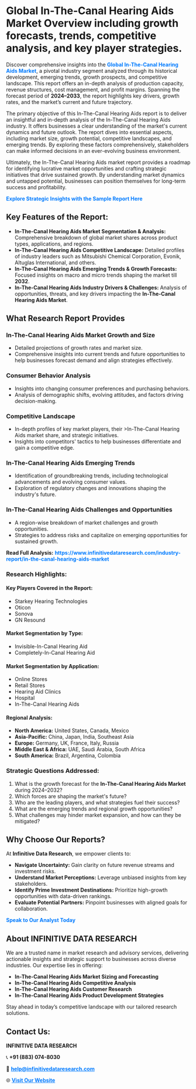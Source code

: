 <h1>Global In-The-Canal Hearing Aids Market Overview including growth forecasts, trends, competitive analysis, and key player strategies.</h1>
<p>
Discover comprehensive insights into the 
<a href="https://www.infinitivedataresearch.com/industry-report/in-the-canal-hearing-aids-market" rel="dofollow" style="color: #007BFF; text-decoration: none;"><strong>Global In-The-Canal Hearing Aids Market</strong></a>, a pivotal industry segment analyzed through its historical development, emerging trends, growth prospects, and competitive landscape. This report offers an in-depth analysis of production capacity, revenue structures, cost management, and profit margins. Spanning the forecast period of <strong>2024–2033</strong>, the report highlights key drivers, growth rates, and the market’s current and future trajectory.
</p>
<p>
The primary objective of this In-The-Canal Hearing Aids report is to deliver an insightful and in-depth analysis of the In-The-Canal Hearing Aids industry. It offers businesses a clear understanding of the market's current dynamics and future outlook. The report dives into essential aspects, including market size, growth potential, competitive landscapes, and emerging trends. By exploring these factors comprehensively, stakeholders can make informed decisions in an ever-evolving business environment.
</p>
<p>
Ultimately, the In-The-Canal Hearing Aids market report provides a roadmap for identifying lucrative market opportunities and crafting strategic initiatives that drive sustained growth. By understanding market dynamics and untapped potential, businesses can position themselves for long-term success and profitability.
</p>
<p>
<a href="https://www.infinitivedataresearch.com/request-sample/reportId=110288" style="color: #007BFF; text-decoration: none;"><strong>Explore Strategic Insights with the Sample Report Here</strong></a>
</p>

<h2>Key Features of the Report:</h2>
<ul>
<li><strong>In-The-Canal Hearing Aids Market Segmentation & Analysis:</strong> Comprehensive breakdown of global market shares across product types, applications, and regions.</li>
<li><strong>In-The-Canal Hearing Aids Competitive Landscape:</strong> Detailed profiles of industry leaders such as Mitsubishi Chemical Corporation, Evonik, Altuglas International, and others.</li>
<li><strong>In-The-Canal Hearing Aids Emerging Trends & Growth Forecasts:</strong> Focused insights on macro and micro trends shaping the market till <strong>2032</strong>.</li>
<li><strong>In-The-Canal Hearing Aids Industry Drivers & Challenges:</strong> Analysis of opportunities, threats, and key drivers impacting the <strong>In-The-Canal Hearing Aids Market</strong>.</li>
</ul>

<h2>What Research Report Provides</h2>
<h3>In-The-Canal Hearing Aids Market Growth and Size</h3>
<ul>
<li>Detailed projections of growth rates and market size.</li>
<li>Comprehensive insights into current trends and future opportunities to help businesses forecast demand and align strategies effectively.</li>
</ul>

<h3>Consumer Behavior Analysis</h3>
<ul>
<li>Insights into changing consumer preferences and purchasing behaviors.</li>
<li>Analysis of demographic shifts, evolving attitudes, and factors driving decision-making.</li>
</ul>

<h3>Competitive Landscape</h3>
<ul>
<li>In-depth profiles of key market players, their >In-The-Canal Hearing Aids market share, and strategic initiatives.</li>
<li>Insights into competitors' tactics to help businesses differentiate and gain a competitive edge.</li>
</ul>

<h3>In-The-Canal Hearing Aids Emerging Trends</h3>
<ul>
<li>Identification of groundbreaking trends, including technological advancements and evolving consumer values.</li>
<li>Exploration of regulatory changes and innovations shaping the industry's future.</li>
</ul>

<h3>In-The-Canal Hearing Aids Challenges and Opportunities</h3>
<ul>
<li>A region-wise breakdown of market challenges and growth opportunities.</li>
<li>Strategies to address risks and capitalize on emerging opportunities for sustained growth.</li>
</ul>
<p><strong>Read Full Analysis:</strong> <a href="https://www.infinitivedataresearch.com/industry-report/in-the-canal-hearing-aids-market" rel="dofollow" style="color: #007BFF; text-decoration: none;"><strong>https://www.infinitivedataresearch.com/industry-report/in-the-canal-hearing-aids-market</strong></a></p>
<h3>Research Highlights:</h3>
<h4>Key Players Covered in the Report:</h4>
<ul><li>Starkey Hearing Technologies</li><li>Oticon</li><li>Sonova</li><li>GN Resound</li></ul>
<h4>Market Segmentation by Type:</h4>
<ul><li>Invisible-In-Canal Hearing Aid</li><li>Completely-In-Canal Hearing Aid</li></ul>
<h4>Market Segmentation by Application:</h4>
<ul><li>Online Stores</li><li>Retail Stores</li><li>Hearing Aid Clinics</li><li>Hospital</li><li>In-The-Canal Hearing Aids</li></ul>

<h4>Regional Analysis:</h4>
<ul>
<li><strong>North America:</strong> United States, Canada, Mexico</li>
<li><strong>Asia-Pacific:</strong> China, Japan, India, Southeast Asia</li>
<li><strong>Europe:</strong> Germany, UK, France, Italy, Russia</li>
<li><strong>Middle East & Africa:</strong> UAE, Saudi Arabia, South Africa</li>
<li><strong>South America:</strong> Brazil, Argentina, Colombia</li>
</ul>

<h3>Strategic Questions Addressed:</h3>
<ol>
<li>What is the growth forecast for the <strong>In-The-Canal Hearing Aids Market</strong> during 2024–2032?</li>
<li>Which forces are shaping the market's future?</li>
<li>Who are the leading players, and what strategies fuel their success?</li>
<li>What are the emerging trends and regional growth opportunities?</li>
<li>What challenges may hinder market expansion, and how can they be mitigated?</li>
</ol>

<h2>Why Choose Our Reports?</h2>
<p>At <strong>Infinitive Data Research</strong>, we empower clients to:</p>
<ul>
<li><strong>Navigate Uncertainty:</strong> Gain clarity on future revenue streams and investment risks.</li>
<li><strong>Understand Market Perceptions:</strong> Leverage unbiased insights from key stakeholders.</li>
<li><strong>Identify Prime Investment Destinations:</strong> Prioritize high-growth opportunities with data-driven rankings.</li>
<li><strong>Evaluate Potential Partners:</strong> Pinpoint businesses with aligned goals for collaboration.</li>
</ul>
<p><a href="https://www.infinitivedataresearch.com/industry-report/in-the-canal-hearing-aids-market" rel="dofollow" style="color: #007BFF; text-decoration: none;"><strong>Speak to Our Analyst Today</strong></a></p>

<h2>About INFINITIVE DATA RESEARCH</h2>
<p>We are a trusted name in market research and advisory services, delivering actionable insights and strategic support to businesses across diverse industries. Our expertise lies in offering:</p>
<ul>
<li><strong>In-The-Canal Hearing Aids Market Sizing and Forecasting</strong></li>
<li><strong>In-The-Canal Hearing Aids Competitive Analysis</strong></li>
<li><strong>In-The-Canal Hearing Aids Customer Research</strong></li>
<li><strong>In-The-Canal Hearing Aids Product Development Strategies</strong></li>
</ul>
<p>Stay ahead in today’s competitive landscape with our tailored research solutions.</p>

<h2>Contact Us:</h2>
<p><strong>INFINITIVE DATA RESEARCH</strong></p>
<p>📞 <strong>+91 (883) 074-8030</strong></p>
<p>📧 <strong><a href="mailto:help@infinitivedataresearch.com" style="color: #007BFF;">help@infinitivedataresearch.com</a></strong></p>
<p>🌐 <strong><a href="https://www.infinitivedataresearch.com" rel="dofollow" style="color: #007BFF;">Visit Our Website</a></strong></p>